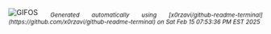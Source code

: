 <div align="justify">
<picture>
    <source media="(prefers-color-scheme: dark)" srcset="https://i.ibb.co/ccYPyhSV/output-gif.gif">
    <source media="(prefers-color-scheme: light)" srcset="https://i.ibb.co/ccYPyhSV/output-gif.gif">
    <img alt="GIFOS" src="https://i.ibb.co/ccYPyhSV/output-gif.gif">
</picture>
<sub><i>Generated automatically using [x0rzavi/github-readme-terminal](https://github.com/x0rzavi/github-readme-terminal) on Sat Feb 15 07:53:36 PM EST 2025</i></sub>
</div>

<!--  -->